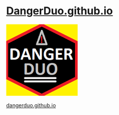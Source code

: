 # <a href="https://DangerDuo.github.io">DangerDuo.github.io</a>

<a href="https://DangerDuo.github.io"><img src="./images/ddicon-192x192.png" alt="My test image"></a>

<a href="https://DangerDuo.github.io">dangerduo.github.io</a>
